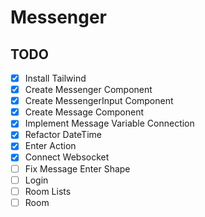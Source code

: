 # Messenger

## TODO
-[x] Install Tailwind  
-[x] Create Messenger Component  
-[x] Create MessengerInput Component  
-[x] Create Message Component  
-[x] Implement Message Variable Connection  
-[x] Refactor DateTime  
-[x] Enter Action  
-[x] Connect Websocket  
-[ ] Fix Message Enter Shape  
-[ ] Login  
-[ ] Room Lists  
-[ ] Room